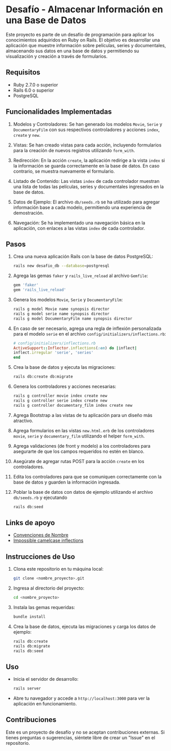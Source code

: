 # Desafío - Almacenar Información en una Base de Datos

Este proyecto es parte de un desafío de programación para aplicar los conocimientos adquiridos en Ruby on Rails. El objetivo es desarrollar una aplicación que muestre información sobre películas, series y documentales, almacenando sus datos en una base de datos y permitiendo su visualización y creación a través de formularios.

## Requisitos

- Ruby 2.7.0 o superior
- Rails 6.0 o superior
- PostgreSQL

## Funcionalidades Implementadas

1. Modelos y Controladores: Se han generado los modelos `Movie`, `Serie` y `DocumentaryFilm` con sus respectivos controladores y acciones `index`, `create` y `new`.

2. Vistas: Se han creado vistas para cada acción, incluyendo formularios para la creación de nuevos registros utilizando `form_with`.

3. Redirección: En la acción `create`, la aplicación redirige a la vista `index` si la información se guarda correctamente en la base de datos. En caso contrario, se muestra nuevamente el formulario.

4. Listado de Contenido: Las vistas `index` de cada controlador muestran una lista de todas las películas, series y documentales ingresados en la base de datos.

5. Datos de Ejemplo: El archivo `db/seeds.rb` se ha utilizado para agregar información base a cada modelo, permitiendo una experiencia de demostración.

6. Navegación: Se ha implementado una navegación básica en la aplicación, con enlaces a las vistas `index` de cada controlador.

## Pasos

1. Crea una nueva aplicación Rails con la base de datos PostgreSQL:

    ```bash
    rails new desafio_db --database=postgresql
    ```

2. Agrega las gemas `faker` y `rails_live_reload` al archivo `Gemfile`:

    ```ruby
    gem 'faker'
    gem 'rails_live_reload'
    ```

3. Genera los modelos `Movie`, `Serie` y `DocumentaryFilm`:

    ```bash
    rails g model Movie name synopsis director
    rails g model serie name synopsis director
    rails g model DocumentaryFilm name synopsis director
    ```

4. En caso de ser necesario, agrega una regla de inflexión personalizada para el modelo `serie` en el archivo `config/initializers/inflections.rb`:

    ```ruby
    # config/initializers/inflections.rb
    ActiveSupport::Inflector.inflections(:en) do |inflect|
    inflect.irregular 'serie', 'series'
    end
    ```

5. Crea la base de datos y ejecuta las migraciones:

    ```bash
    rails db:create db:migrate
    ```

6. Genera los controladores y acciones necesarias:

    ```bash
    rails g controller movie index create new
    rails g controller serie index create new
    rails g controller documentary_film index create new
    ```

7. Agrega Bootstrap a las vistas de tu aplicación para un diseño más atractivo.

8. Agrega formularios en las vistas `new.html.erb` de los controladores `movie`, `serie` y `documentary_film` utilizando el helper `form_with`.

9. Agrega validaciones (de front y modelo) a los controladores para asegurarte de que los campos requeridos no estén en blanco.

10. Asegúrate de agregar rutas POST para la acción `create` en los controladores.

11. Edita los controladores para que se comuniquen correctamente con la base de datos y guarden la información ingresada.

12. Poblar la base de datos con datos de ejemplo utilizando el archivo `db/seeds.rb` y ejecutando

    ```bash
    rails db:seed
    ```

## Links de apoyo

- [Convenciones de Nombre](https://medium.com/@decode2018/rails-generator-naming-conventions-c3f7df937033)
- [Impossible camelcase inflections](https://www.bigbinary.com/blog/rails-6-1-raises-error-for-impossible-camelcase-inflections)

## Instrucciones de Uso

1. Clona este repositorio en tu máquina local:

    ```bash
    git clone <nombre_proyecto>.git
    ```

2. Ingresa al directorio del proyecto:

    ```bash
    cd <nombre_proyecto>
    ```

3. Instala las gemas requeridas:

    ```bash
    bundle install
    ```

4. Crea la base de datos, ejecuta las migraciones y carga los datos de ejemplo:

    ```bash
    rails db:create
    rails db:migrate
    rails db:seed
    ```

## Uso

- Inicia el servidor de desarrollo:

    ```bash
    rails server
    ```

- Abre tu navegador y accede a `http://localhost:3000` para ver la aplicación en funcionamiento.

## Contribuciones

Este es un proyecto de desafío y no se aceptan contribuciones externas. Si tienes preguntas o sugerencias, siéntete libre de crear un "Issue" en el repositorio.